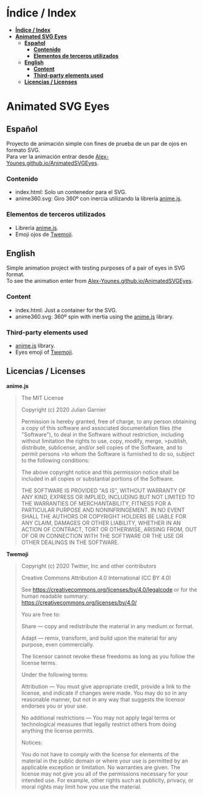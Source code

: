 # **Índice / Index**
- [**Índice / Index**](#índice--index)
- [**Animated SVG Eyes**](#animated-svg-eyes)
  - [**Español**](#español)
    - [**Contenido**](#contenido)
    - [**Elementos de terceros utilizados**](#elementos-de-terceros-utilizados)
  - [**English**](#english)
    - [**Content**](#content)
    - [**Third-party elements used**](#third-party-elements-used)
  - [**Licencias / Licenses**](#licencias--licenses)
# **Animated SVG Eyes**
## **Español**
Proyecto de animación simple con fines de prueba de un par de ojos en formato SVG.\
Para ver la animación entrar desde [Alex-Younes.github.io/AnimatedSVGEyes](https://Alex-Younes.github.io/AnimatedSVGEyes).

### **Contenido**
* index.html: Solo un contenedor para el SVG.
* anime360.svg: Giro 360º con inercia utilizando la librería [anime.js](https://github.com/juliangarnier/anime).

### **Elementos de terceros utilizados**
* Librería [anime.js](https://github.com/juliangarnier/anime).
* Emoji ojos de [Twemoji](https://github.com/twitter/twemoji).

## **English**
Simple animation project with testing purposes of a pair of eyes in SVG format.\
To see the animation enter from [Alex-Younes.github.io/AnimatedSVGEyes](https://Alex-Younes.github.io/AnimatedSVGEyes).

### **Content**
* index.html: Just a container for the SVG.
* anime360.svg: 360º spin with inertia using the [anime.js](https://github.com/juliangarnier/anime) library.

### **Third-party elements used**
* [anime.js](https://github.com/juliangarnier/anime) library.
* Eyes emoji of [Twemoji](https://github.com/twitter/twemoji).

## **Licencias / Licenses**

**anime.js**
>The MIT License
>
>Copyright (c) 2020 Julian Garnier
>
>Permission is hereby granted, free of charge, to any person obtaining a copy of this software and associated documentation files (the "Software"), to deal in the Software without restriction, including without limitation the rights to use, copy, modify, merge, >publish, distribute, sublicense, and/or sell copies of the Software, and to permit persons >to whom the Software is furnished to do so, subject to the following conditions:
>
>The above copyright notice and this permission notice shall be included in all copies or substantial portions of the Software.
>
>THE SOFTWARE IS PROVIDED "AS IS", WITHOUT WARRANTY OF ANY KIND, EXPRESS OR IMPLIED, INCLUDING BUT NOT LIMITED TO THE WARRANTIES OF MERCHANTABILITY, FITNESS FOR A PARTICULAR PURPOSE AND NONINFRINGEMENT. IN NO EVENT SHALL THE AUTHORS OR COPYRIGHT HOLDERS BE LIABLE FOR ANY CLAIM, DAMAGES OR OTHER LIABILITY, WHETHER IN AN ACTION OF CONTRACT, TORT OR OTHERWISE, ARISING FROM, OUT OF OR IN CONNECTION WITH THE SOFTWARE OR THE USE OR OTHER DEALINGS IN THE SOFTWARE.

**Twemoji**
>Copyright (c) 2020 Twitter, Inc and other contributors
>
>Creative Commons Attribution 4.0 International (CC BY 4.0)
>
>See https://creativecommons.org/licenses/by/4.0/legalcode or for the human readable summary: https://creativecommons.org/licenses/by/4.0/
>
>You are free to:
>
>Share — copy and redistribute the material in any medium or format.
>
>Adapt — remix, transform, and build upon the material for any purpose, even commercially.
>
>The licensor cannot revoke these freedoms as long as you follow the license terms.
>
>Under the following terms:
>
>Attribution — You must give appropriate credit, provide a link to the license, and indicate if changes were made. You may do so in any reasonable manner, but not in any way that suggests the licensor endorses you or your use.
>
>No additional restrictions — You may not apply legal terms or technological measures that legally restrict others from doing anything the license permits.
>
>Notices:
>
>You do not have to comply with the license for elements of the material in the public domain or where your use is permitted by an applicable exception or limitation. No warranties are given. The license may not give you all of the permissions necessary for your intended use. For example, other rights such as publicity, privacy, or moral rights may limit how you use the material.